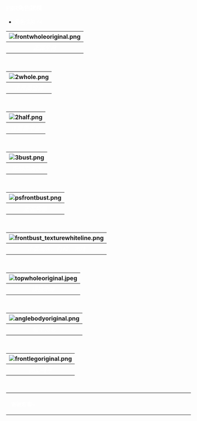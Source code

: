 ### **<font color="white">PBR角色建模</font>**

- **<font color="white">角色</font>**<font color="white">渲染</font> <font size = 2，font color="white">*8k*</font>
  


|![frontwholeoriginal.png](Image\frontwholeoriginal.png)| 
|:--:| 
| *<font color="white">正面全身</font>* |

&emsp;

|![2whole.png](image\2whole.png)| 
|:--:| 
| *<font color="white">正反面全身</font>* |

&emsp;

|![2half.png](image\2half.png)| 
|:--:| 
| *<font color="white">正反面半身</font>* |

&emsp;

|![3bust.png](image\3bust.png)| 
|:--:| 
| *<font color="white">正侧面胸像</font>* |

&emsp;

|![psfrontbust.png](image\psfrontbust.png)| 
|:--:| 
| *<font color="white">正面胸像</font>* |

&emsp;

|![frontbust_texturewhiteline.png](image\frontbust_texturewhiteline.png)| 
|:--:| 
| *<font color="white">正面胸像、白模、布线</font>* |

&emsp;

|![topwholeoriginal.jpeg](image\topwholeoriginal.jpeg)| 
|:--:| 
| *<font color="white">顶视全身</font>* |

&emsp;

|![anglebodyoriginal.png](image\anglebodyoriginal.png)| 
|:--:| 
| *<font color="white">躯干特写</font>* |

&emsp;

|![frontlegoriginal.png](image\frontlegoriginal.png)| 
|:--:| 
| *<font color="white">腿部特写</font>* |

&emsp;

---
#### &emsp;<font color="white">谢谢观看~</font>
---





